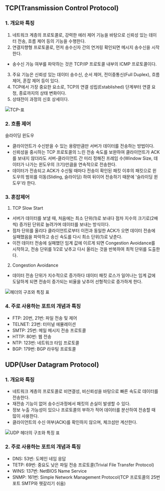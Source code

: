 ## TCP(Transmission Control Protocol)



### 1. 개요와 특징
1) 네트워크 계층의 프로토콜로, 강력한 에러 제어 기능을 바탕으로 신뢰성 있는 데이터 전송, 흐름 제어 등의 기능을 수행한다.
2) 연결지향형 프로토콜로, 먼저 송수신자 간의 연겨링 확인되면 메시지 송수신을 시작한다. 
  - 송수신 가능 여부를 파악하는 것은 TCP/IP 프로토콜 내부의 ICMP 프로토콜이다.
3) 주요 기능은 신뢰성 있는 데이터 송수신, 순서 제어, 전이중통신(Full Duplex), 흐름 제어, 혼잡 제어 등이 있다.
4) TCP에서 가장 중요한 요소로, TCP의 연결 성립(Established) 단계부터 연결 요청, 종료까지의 상태 변화이다.
5) 상태전이 과정의 신호 상세이다.




![TCP-표](https://user-images.githubusercontent.com/76759835/165317379-f030a771-2137-4b1a-9c4a-bd99ab3f76ad.JPG)





### 2. 흐름 제어
슬라이딩 윈도우
- 클라이언트가 수신받을 수 있는 용량만큼만 서버가 데이터를 전송하는 방법이다.
- 신뢰성을 중시하는 TCP 프로토콜의 느린 전송 속도를 보완하여 클라이언트가 ACK를 보내지 않더라도
  서버-클라이언트 간 미리 정해진 프레임 수(Window Size, 데이터가 나가는 윈도우의 크기)만큼을 연속적으로 전송한다.
- 데이터가 전송되고 ACK가 수신될 때마다 전송이 확인된 패킷 이후의 패킷으로 윈도우의 범위를 이동(Sliding, 슬라이딩)
  하여 뒤이어 전송하기 때문에 '슬라이딩 윈도우'라 한다.






### 3. 혼잡제어

1) TCP Slow Start
- 서버가 데이터를 보낼 때, 처음에는 최소 단위(1)로 보내다 점차 지수의 크기로(2배씩) 증가된 단위로 늘려가며 데이터를 보내는 방식이다.
- 점차 단위를 올리다 클라이언트로부터 이전과 동일한 ACK가 오면 데이터 전송에 실패했음을 파악하고 송신 속도를 다시 최소 단위(1)로 낮춘다.
- 이전 데이터 전송에 실패했던 임계 값에 이르게 되면 Congestion Avoidance를 시작하고, 전송 단위를 1/2로 낮추고 다시 올리는 것을 반복하여 최적 단위를 도출한다.
2) Congestion Avoidance
- 데이터 전송 단위가 지수적으로 증가하다 데이터 패킷 로스가 일어나는 임계 값에 도달하게 되면 전송이 증가되는 비율을 낮추어 선형적으로 증가하게 한다.





![헤더의 구조와 특징 표](https://user-images.githubusercontent.com/76759835/165317438-9fc10dea-45e3-4890-8dfe-450ce2a62b09.JPG)






### 4. 주로 사용하는 포트의 개념과 특징
- FTP: 20번, 21번: 파일 전송 및 제어
- TELNET: 23번: 터미널 에뮬레이션
- SMTP: 25번: 메일 메시지 전송 프로토콜
- HTTP: 80번: 웹 전송
- NTP: 123번: 네트워크 타임 프로토콜
- BGP: 179번: BGP 라우팅 프로토콜





## UDP(User Datagram Protocol)

### 1. 개요와 특징
- 네트워크 계층의 프로토콜로 비연결성, 비신뢰성을 바탕으로 빠른 속도로 데이터를 전송한다.
- 재전송 기능이 없어 송수신과정에서 패킷의 손실이 발생할 수 있다.
- 정보 누출 가능성이 있으나 프로토콜의 부하가 적어 데이터를 분산하여 전송할 때 많이 사용한다.
- 클라이언트의 수신 여부(ACK)를 확인하지 않으며, 체크섬만 계산한다.






![UDP 헤더의 구조와 특징 표](https://user-images.githubusercontent.com/76759835/165541804-0ec618a3-f7d4-423e-8dfa-be95e71e9d95.JPG)








### 2. 주로 사용하는 포트의 개념과 특징
- DNS: 53번: 도메인 네임 응답
- TETP: 69번: 중요도 낮은 파일 전송 프로토콜(Trivial File Transfer Protocol)
- WINS: 137번: NetBIOS Name Service
- SNMP: 161번: Simple Network Management Protocol(TCP 프로토콜의 25번 포트 SMTP와 헷갈리기 쉬움)
